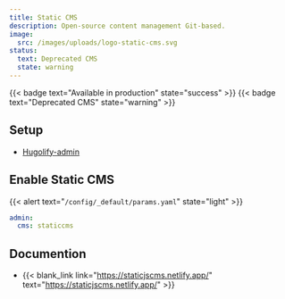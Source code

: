 ```yaml
---
title: Static CMS
description: Open-source content management Git-based.
image:
  src: /images/uploads/logo-static-cms.svg
status:
  text: Deprecated CMS
  state: warning
---
```

{{< badge text="Available in production" state="success" >}}
{{< badge text="Deprecated CMS" state="warning" >}}

## Setup

- [Hugolify-admin](../setup/)

## Enable Static CMS

{{< alert text="`/config/_default/params.yaml`" state="light" >}}

```yaml
admin:
  cms: staticcms
```

## Documention

- {{< blank_link link="https://staticjscms.netlify.app/" text="https://staticjscms.netlify.app/" >}}
